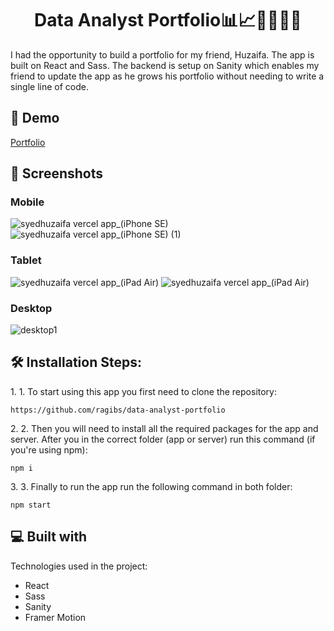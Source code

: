 <h1 align="center" id="title">Data Analyst Portfolio📊📈👨‍💻👩‍💻</h1>

<p id="description">I had the opportunity to build a portfolio for my friend, Huzaifa. The app is built on React and Sass. The backend is setup on Sanity which enables my friend to update the app as he grows his portfolio without needing to write a single line of code.</p>



<h2>🚀 Demo</h2>


[Portfolio](https://syedhuzaifa.vercel.app/)

<h2>📸  Screenshots</h2>

### Mobile

![syedhuzaifa vercel app_(iPhone SE)](https://user-images.githubusercontent.com/108539627/206746288-0da38b31-f965-4b3b-b0b0-1c35a410056d.png)
![syedhuzaifa vercel app_(iPhone SE) (1)](https://user-images.githubusercontent.com/108539627/206746309-7e278f59-8b14-45b6-8453-e10d72b0d631.png)


### Tablet

![syedhuzaifa vercel app_(iPad Air)](https://user-images.githubusercontent.com/108539627/206746358-5ffd3164-3106-471f-ba94-c69736b2b47d.png)
![syedhuzaifa vercel app_(iPad Air)](https://user-images.githubusercontent.com/108539627/206746366-32604c7d-3c7a-4a9b-a6a1-47ced355764d.png)


### Desktop

![desktop1](https://user-images.githubusercontent.com/108539627/206746401-51788d52-5bcc-497d-8090-d31edb477932.png)


<h2>🛠️ Installation Steps:</h2>

<p>1. 1. To start using this app you first need to clone the repository:</p>

```
https://github.com/ragibs/data-analyst-portfolio
```

<p>2. 2. Then you will need to install all the required packages for the app and server. After you in the correct folder (app or server) run this command (if you're using npm):</p>

```
npm i
```

<p>3. 3. Finally to run the app run the following command in both folder:</p>

```
npm start
```

  
  
<h2>💻 Built with</h2>

Technologies used in the project:

*   React
*   Sass
*   Sanity
*   Framer Motion
